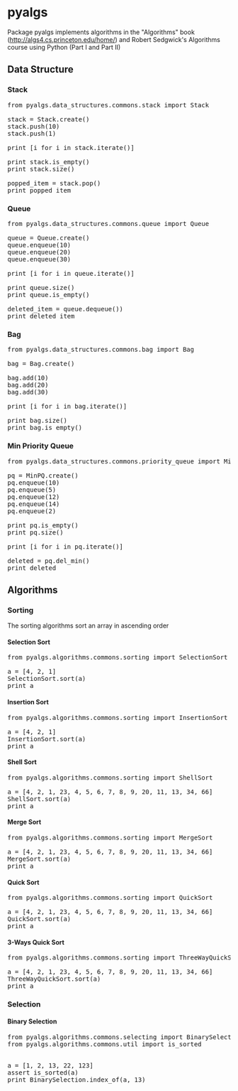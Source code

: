 # pyalgs

Package pyalgs implements algorithms in the "Algorithms" book (http://algs4.cs.princeton.edu/home/) and Robert Sedgwick's Algorithms course using Python (Part I and Part II)

## Data Structure

### Stack

<pre>
from pyalgs.data_structures.commons.stack import Stack

stack = Stack.create()
stack.push(10)
stack.push(1)

print [i for i in stack.iterate()]

print stack.is_empty()
print stack.size()

popped_item = stack.pop()
print popped_item
</pre>


### Queue

<pre>
from pyalgs.data_structures.commons.queue import Queue

queue = Queue.create()
queue.enqueue(10)
queue.enqueue(20)
queue.enqueue(30)

print [i for i in queue.iterate()]

print queue.size()
print queue.is_empty()

deleted_item = queue.dequeue())
print deleted_item
</pre>

### Bag

<pre>
from pyalgs.data_structures.commons.bag import Bag

bag = Bag.create()

bag.add(10)
bag.add(20)
bag.add(30)

print [i for i in bag.iterate()]

print bag.size()
print bag.is_empty()
</pre>

### Min Priority Queue

<pre>
from pyalgs.data_structures.commons.priority_queue import MinPQ

pq = MinPQ.create()
pq.enqueue(10)
pq.enqueue(5)
pq.enqueue(12)
pq.enqueue(14)
pq.enqueue(2)

print pq.is_empty()
print pq.size()

print [i for i in pq.iterate()]

deleted = pq.del_min()
print deleted
</pre>

## Algorithms

### Sorting

The sorting algorithms sort an array in ascending order

#### Selection Sort

<pre>
from pyalgs.algorithms.commons.sorting import SelectionSort

a = [4, 2, 1]
SelectionSort.sort(a)
print a
</pre>

#### Insertion Sort

<pre>
from pyalgs.algorithms.commons.sorting import InsertionSort

a = [4, 2, 1]
InsertionSort.sort(a)
print a
</pre>

#### Shell Sort

<pre>
from pyalgs.algorithms.commons.sorting import ShellSort

a = [4, 2, 1, 23, 4, 5, 6, 7, 8, 9, 20, 11, 13, 34, 66]
ShellSort.sort(a)
print a
</pre>

#### Merge Sort

<pre>
from pyalgs.algorithms.commons.sorting import MergeSort

a = [4, 2, 1, 23, 4, 5, 6, 7, 8, 9, 20, 11, 13, 34, 66]
MergeSort.sort(a)
print a
</pre>

#### Quick Sort

<pre>
from pyalgs.algorithms.commons.sorting import QuickSort

a = [4, 2, 1, 23, 4, 5, 6, 7, 8, 9, 20, 11, 13, 34, 66]
QuickSort.sort(a)
print a
</pre>

#### 3-Ways Quick Sort

<pre>
from pyalgs.algorithms.commons.sorting import ThreeWayQuickSort

a = [4, 2, 1, 23, 4, 5, 6, 7, 8, 9, 20, 11, 13, 34, 66]
ThreeWayQuickSort.sort(a)
print a
</pre>

### Selection

#### Binary Selection

<pre>
from pyalgs.algorithms.commons.selecting import BinarySelection
from pyalgs.algorithms.commons.util import is_sorted


a = [1, 2, 13, 22, 123]
assert is_sorted(a)
print BinarySelection.index_of(a, 13) 
        
</pre>